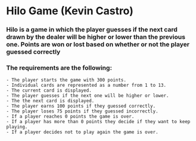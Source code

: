 # Hilo Game (Kevin Castro)

### Hilo is a game in which the player guesses if the next card drawn by the dealer will be higher or lower than the previous one. Points are won or lost based on whether or not the player guessed correctly

### The requirements are the following:

```
- The player starts the game with 300 points.
- Individual cards are represented as a number from 1 to 13.
- The current card is displayed.
- The player guesses if the next one will be higher or lower.
- The the next card is displayed.
- The player earns 100 points if they guessed correctly.
- The player loses 75 points if they guessed incorrectly.
- If a player reaches 0 points the game is over.
- If a player has more than 0 points they decide if they want to keep playing.
- If a player decides not to play again the game is over.
```
